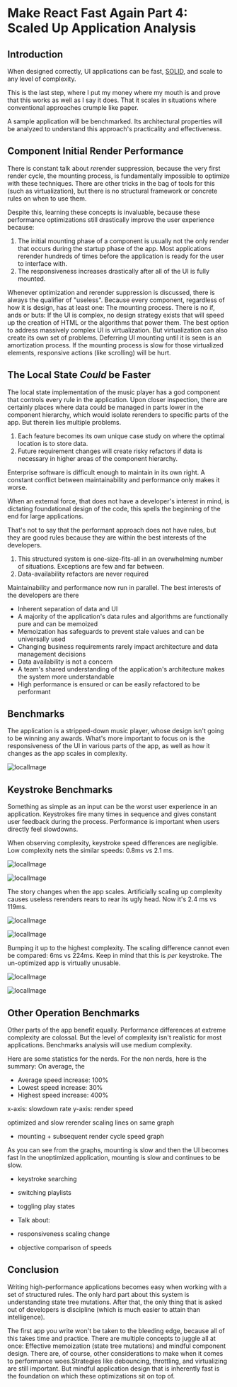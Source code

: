 # Make React Fast Again Part 4: Scaled Up Application Analysis

## Introduction

When designed correctly, UI applications can be fast, [SOLID](https://en.wikipedia.org/wiki/SOLID), and scale to any level of complexity.

This is the last step, where I put my money where my mouth is and prove that this works as well as I say it does. That it scales in situations where conventional approaches crumple like paper.

A sample application will be benchmarked. Its architectural properties will be analyzed to understand this approach's practicality and effectiveness.

## Component Initial Render Performance

There is constant talk about *re*render suppression, because the very first render cycle, the mounting process, is fundamentally impossible to optimize with these techniques. There are other tricks in the bag of tools for this (such as virtualization), but there is no structural framework or concrete rules on when to use them.

Despite this, learning these concepts is invaluable, because these performance optimizations still drastically improve the user experience because:

1. The initial mounting phase of a component is usually not the only render that occurs during the startup phase of the app. Most applications rerender hundreds of times before the application is ready for the user to interface with.
2. The responsiveness increases drastically after all of the UI is fully mounted.

Whenever optimization and rerender suppression is discussed, there is always the qualifier of "useless". Because every component, regardless of how it is design, has at least one: The mounting process. There is no if, ands or buts: If the UI is complex, no design strategy exists that will speed up the creation of HTML or the algorithms that power them. The best option to address massively complex UI is virtualization. But virtualization can also create its own set of problems. Deferring UI mounting until it is seen is an amortization process. If the mounting process is slow for those virtualized elements, responsive actions (like scrolling) will be hurt.

## The Local State _Could_ be Faster

The local state implementation of the music player has a god component that controls every rule in the application. Upon closer inspection, there are certainly places where data could be managed in parts lower in the component hierarchy, which would isolate rerenders to specific parts of the app. But therein lies multiple problems.

1. Each feature becomes its own unique case study on where the optimal location is to store data.
2. Future requirement changes will create risky refactors if data is necessary in higher areas of the component hierarchy.

Enterprise software is difficult enough to maintain in its own right. A constant conflict between maintainability and performance only makes it worse.

When an external force, that does not have a developer's interest in mind, is dictating foundational design of the code, this spells the beginning of the end for large applications.

That's not to say that the performant approach does not have rules, but they are good rules because they are within the best interests of the developers.

1. This structured system is one-size-fits-all in an overwhelming number of situations. Exceptions are few and far between.
2. Data-availability refactors are never required

Maintainability and performance now run in parallel. The best interests of the developers are there

- Inherent separation of data and UI
- A majority of the application's data rules and algorithms are functionally pure and can be memoized
- Memoization has safeguards to prevent stale values and can be universally used
- Changing business requirements rarely impact architecture and data management decisions
- Data availability is not a concern
- A team's shared understanding of the application's architecture makes the system more understandable
- High performance is ensured or can be easily refactored to be performant

## Benchmarks

The application is a stripped-down music player, whose design isn't going to be winning any awards. What's more important to focus on is the responsiveness of the UI in various parts of the app, as well as how it changes as the app scales in complexity.

![localImage](./resources/pt4-fig-7.png)

## Keystroke Benchmarks

Something as simple as an input can be the worst user experience in an application. Keystrokes fire many times in sequence and gives constant user feedback during the process. Performance is important when users directly feel slowdowns.

When observing complexity, keystroke speed differences are negligible. Low complexity nets the similar speeds: 0.8ms vs 2.1 ms.

![localImage](./resources/pt4-fig-6.png)

![localImage](./resources/pt4-fig-5.png)

The story changes when the app scales. Artificially scaling up complexity causes useless rerenders rears to rear its ugly head. Now it's 2.4 ms vs 119ms.

![localImage](./resources/pt4-fig-3.png)

![localImage](./resources/pt4-fig-4.png)

Bumping it up to the highest complexity. The scaling difference cannot even be compared: 6ms vs 224ms. Keep in mind that this is _per_ keystroke. The un-optimized app is virtually unusable.

![localImage](./resources/pt4-fig-1.png)

![localImage](./resources/pt4-fig-2.png)

## Other Operation Benchmarks

Other parts of the app benefit equally. Performance differences at extreme complexity are colossal. But the level of complexity isn't realistic for most applications. Benchmarks analysis will use medium complexity.

Here are some statistics for the nerds. For the non nerds, here is the summary: On average, the

- Average speed increase: 100%
- Lowest speed increase: 30%
- Highest speed increase: 400%

x-axis: slowdown rate
y-axis: render speed

optimized and slow rerender scaling lines on same graph

- mounting + subsequent render cycle speed graph

As you can see from the graphs, mounting is slow and then the UI becomes fast
In the unoptimized application, mounting is slow and continues to be slow.

- keystroke searching
- switching playlists
- toggling play states

- Talk about:

- responsiveness scaling change
- objective comparison of speeds

## Conclusion

Writing high-performance applications becomes easy when working with a set of structured rules. The only hard part about this system is understanding state tree mutations. After that, the only thing that is asked out of developers is discipline (which is much easier to attain than intelligence).

The first app you write won't be taken to the bleeding edge, because all of this takes time and practice. There are multiple concepts to juggle all at once: Effective memoization (state tree mutations) and mindful component design. There are, of course, other considerations to make when it comes to performance woes.Strategies like debouncing, throttling, and virtualizing are still important. But mindful application design that is inherently fast is the foundation on which these optimizations sit on top of.
